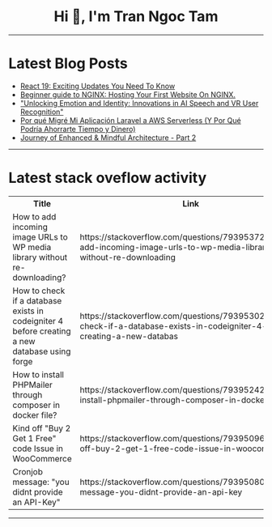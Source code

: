 <h1 align="center">Hi 👋, I'm Tran Ngoc Tam</h1>

---

# Latest Blog Posts 
<!-- BLOG-POST-LIST:START -->
- [React 19: Exciting Updates You Need To Know](https://dev.to/austinwdigital/react-19-exciting-updates-you-need-to-know-45ee)
- [Beginner guide to NGINX: Hosting Your First Website On NGINX.](https://dev.to/og_dmerlin_d79f81b3a358b6/beginner-guide-to-nginx-hosting-your-first-website-on-nginx-299m)
- [&quot;Unlocking Emotion and Identity: Innovations in AI Speech and VR User Recognition&quot;](https://dev.to/gilles_hamelink_ea9ff7d93/unlocking-emotion-and-identity-innovations-in-ai-speech-and-vr-user-recognition-17f8)
- [Por qué Migré Mi Aplicación Laravel a AWS Serverless &lpar;Y Por Qué Podría Ahorrarte Tiempo y Dinero&rpar;](https://dev.to/hschimpf/por-que-migre-mi-aplicacion-laravel-a-aws-serverless-y-por-que-podria-ahorrarte-tiempo-y-dinero-6hp)
- [Journey of Enhanced &amp; Mindful Architecture - Part 2](https://dev.to/aws-builders/journey-of-enhanced-mindful-architecture-part-2-m7e)
<!-- BLOG-POST-LIST:END -->

---

# Latest stack oveflow activity
<table>
  <tr><th>Title</th><th>Link</th></tr>
  <!-- STACKOVERFLOW:START --><tr><td>How to add incoming image URLs to WP media library without re-downloading?</td><td>https://stackoverflow.com/questions/79395372/how-to-add-incoming-image-urls-to-wp-media-library-without-re-downloading</td></tr><tr><td>How to check if a database exists in codeigniter 4 before creating a new database using forge</td><td>https://stackoverflow.com/questions/79395302/how-to-check-if-a-database-exists-in-codeigniter-4-before-creating-a-new-databas</td></tr><tr><td>How to install PHPMailer through composer in docker file?</td><td>https://stackoverflow.com/questions/79395242/how-to-install-phpmailer-through-composer-in-docker-file</td></tr><tr><td>Kind off &quot;Buy 2 Get 1 Free&quot; code Issue in WooCommerce</td><td>https://stackoverflow.com/questions/79395096/kind-off-buy-2-get-1-free-code-issue-in-woocommerce</td></tr><tr><td>Cronjob message: &quot;you didnt provide an API-Key&quot;</td><td>https://stackoverflow.com/questions/79395080/cronjob-message-you-didnt-provide-an-api-key</td></tr><!-- STACKOVERFLOW:END -->
</table>

---


